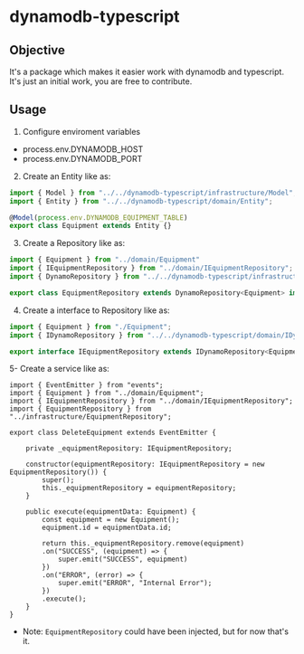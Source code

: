 dynamodb-typescript
============================

## Objective
It's a package which makes it easier work with dynamodb and typescript. 
It's just an initial work, you are free to contribute.

## Usage
1. Configure enviroment variables
 - process.env.DYNAMODB_HOST
 - process.env.DYNAMODB_PORT

2. Create an Entity like as:

```typescript
import { Model } from "../../dynamodb-typescript/infrastructure/Model";
import { Entity } from "../../dynamodb-typescript/domain/Entity";

@Model(process.env.DYNAMODB_EQUIPMENT_TABLE)
export class Equipment extends Entity {}
```
3. Create a Repository like as:

```typescript
import { Equipment } from "../domain/Equipment"
import { IEquipmentRepository } from "../domain/IEquipmentRepository";
import { DynamoRepository } from "../../dynamodb-typescript/infrastructure/DynamoRepository";

export class EquipmentRepository extends DynamoRepository<Equipment> implements IEquipmentRepository {}
```

4. Create a interface to Repository like as:
```typescript
import { Equipment } from "./Equipment";
import { IDynamoRepository } from "../../dynamodb-typescript/domain/IDynamoRepository";

export interface IEquipmentRepository extends IDynamoRepository<Equipment>  { }
```

5- Create a service like as:
```
import { EventEmitter } from "events";
import { Equipment } from "../domain/Equipment";
import { IEquipmentRepository } from "../domain/IEquipmentRepository";
import { EquipmentRepository } from "../infrastructure/EquipmentRepository";

export class DeleteEquipment extends EventEmitter {

    private _equipmentRepository: IEquipmentRepository;
    
    constructor(equipmentRepository: IEquipmentRepository = new EquipmentRepository()) {
        super();
        this._equipmentRepository = equipmentRepository; 
    }

    public execute(equipmentData: Equipment) {
        const equipment = new Equipment();
        equipment.id = equipmentData.id;

        return this._equipmentRepository.remove(equipment)
        .on("SUCCESS", (equipment) => {
            super.emit("SUCCESS", equipment)
        })
        .on("ERROR", (error) => {
            super.emit("ERROR", "Internal Error");
        })
        .execute();
    }
}
```

- Note: `EquipmentRepository` could have been injected, but for now that's it.

